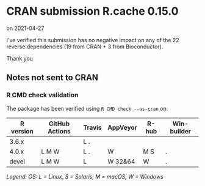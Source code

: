 # CRAN submission R.cache 0.15.0

on 2021-04-27

I've verified this submission has no negative impact on any of the 22 reverse dependencies (19 from CRAN + 3 from Bioconductor).

Thank you


## Notes not sent to CRAN

### R CMD check validation

The package has been verified using `R CMD check --as-cran` on:

| R version | GitHub Actions | Travis | AppVeyor | R-hub   | Win-builder |
| --------- | -------------- | ------ | -------- | ------- | ----------- |
| 3.6.x     |                | L .    |          |         |             |
| 4.0.x     | L M W          | L .    | W        |   M   S | .           |
| devel     | L M W          | L      | W 32&64  |     W   | .           |

*Legend: OS: L = Linux, S = Solaris, M = macOS, W = Windows*
